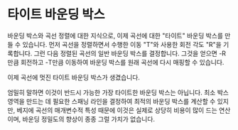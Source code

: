 # 타이트 바운딩 박스

바운딩 박스와 곡선 정렬에 대한 지식으로, 이제 곡선에 대한 "타이트" 바운딩 박스를 만들 수 있습니다. 먼저 곡선을 정렬하면서 수행한 이동 "T"와 사용한 회전 각도 "R"을 기록합니다. 그런 다음 정렬된 곡선의 일반 바운딩 박스를 결정합니다. 그것을 얻으면 -R만큼 회전하고 -T만큼 이동하여 바운딩 박스를 원래 곡선에 다시 매핑할 수 있습니다.

이제 곡선에 멋진 타이트 바운딩 박스가 생겼습니다.

<div class="figure">
<graphics-element title="2차 곡선 정렬하기" src="./tightbounds.js" data-type="quadratic"></graphics-element>
<graphics-element title="3차 곡선 정렬하기" src="./tightbounds.js" data-type="cubic"></graphics-element>
</div>

엄밀히 말하면 이것이 반드시 가능한 가장 타이트한 바운딩 박스는 아닙니다. 최소 박스 영역을 만드는 데 필요한 스패닝 라인을 결정하여 최적의 바운딩 박스를 계산할 수 있지만, 베지에 곡선의 매개변수적 특성 때문에 이것은 실제로 상당히 비용이 많이 드는 연산이며, 바운딩 정밀도의 향상이 종종 그럴 가치가 없습니다.
